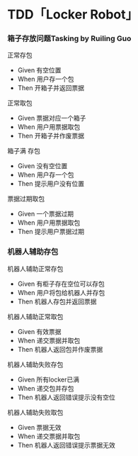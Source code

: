 
# TDD「Locker Robot」

### 箱子存放问题Tasking by Ruiling Guo

正常存包
- Given 有空位置
- When 用户存一个包
- Then 开箱子并返回票据

正常取包
- Given 票据对应一个箱子
- When 用户用票据取包
- Then 开箱子并作废票据

箱子满 存包
- Given 没有空位置
- When 用户存一个包
- Then 提示用户没有位置

票据过期取包
- Given 一个票据过期
- When 用户用票据取包
- Then 提示用户票据过期


### 机器人辅助存包

机器人辅助正常存包
- Given 有柜子存在空位可以存包 
- When 用户将包给机器人并存包
- Then 机器人存包并返回票据

机器人辅助正常取包
- Given  有效票据   
- When 递交票据并取包  
- Then 机器人返回包并作废票据

机器人辅助失败存包
- Given  所有locker已满
- When 递交包并存包  
- Then 机器人返回错误提示没有空位

机器人辅助失败取包
- Given  票据无效   
- When 递交票据并取包  
- Then 机器人返回错误提示票据无效